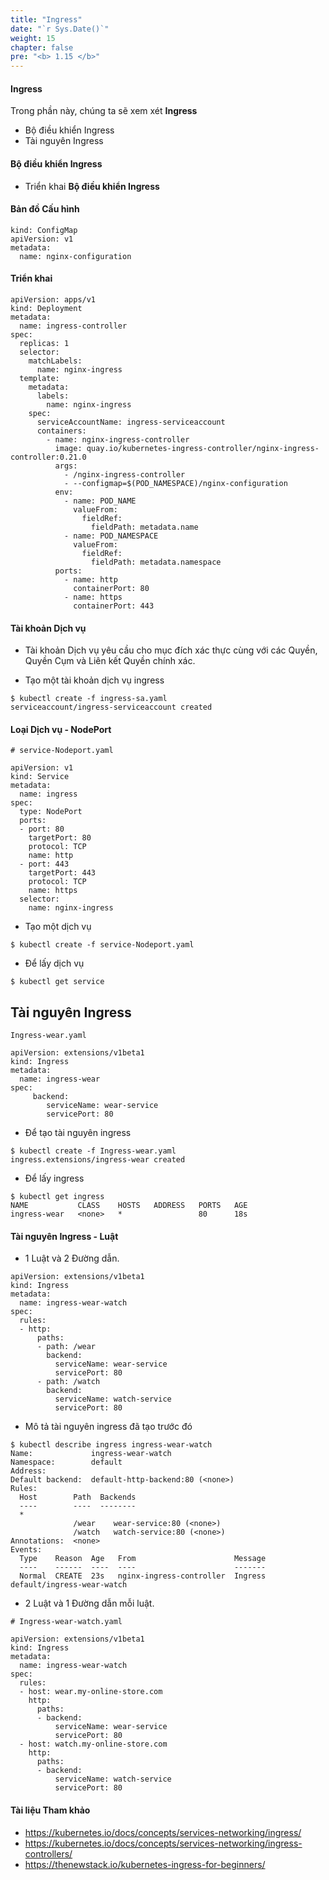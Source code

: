 ```yaml
---
title: "Ingress"
date: "`r Sys.Date()`"
weight: 15
chapter: false
pre: "<b> 1.15 </b>"
---
```


#### Ingress

Trong phần này, chúng ta sẽ xem xét **Ingress**

- Bộ điều khiển Ingress
- Tài nguyên Ingress

#### Bộ điều khiển Ingress

- Triển khai **Bộ điều khiển Ingress**

#### Bản đồ Cấu hình

```
kind: ConfigMap
apiVersion: v1
metadata:
  name: nginx-configuration
```

#### Triển khai

```
apiVersion: apps/v1
kind: Deployment
metadata:
  name: ingress-controller
spec:
  replicas: 1
  selector:
    matchLabels:
      name: nginx-ingress
  template:
    metadata:
      labels:
        name: nginx-ingress
    spec:
      serviceAccountName: ingress-serviceaccount
      containers:
        - name: nginx-ingress-controller
          image: quay.io/kubernetes-ingress-controller/nginx-ingress-controller:0.21.0
          args:
            - /nginx-ingress-controller
            - --configmap=$(POD_NAMESPACE)/nginx-configuration
          env:
            - name: POD_NAME
              valueFrom:
                fieldRef:
                  fieldPath: metadata.name
            - name: POD_NAMESPACE
              valueFrom:
                fieldRef:
                  fieldPath: metadata.namespace
          ports:
            - name: http
              containerPort: 80
            - name: https
              containerPort: 443
```

#### Tài khoản Dịch vụ

- Tài khoản Dịch vụ yêu cầu cho mục đích xác thực cùng với các Quyền, Quyền Cụm và Liên kết Quyền chính xác.

- Tạo một tài khoản dịch vụ ingress
```
$ kubectl create -f ingress-sa.yaml
serviceaccount/ingress-serviceaccount created
```

#### Loại Dịch vụ - NodePort

```
# service-Nodeport.yaml

apiVersion: v1
kind: Service
metadata:
  name: ingress
spec:
  type: NodePort
  ports:
  - port: 80
    targetPort: 80
    protocol: TCP
    name: http
  - port: 443
    targetPort: 443
    protocol: TCP
    name: https
  selector:
    name: nginx-ingress
```

- Tạo một dịch vụ
```
$ kubectl create -f service-Nodeport.yaml
```
- Để lấy dịch vụ

```
$ kubectl get service
```

## Tài nguyên Ingress

```
Ingress-wear.yaml

apiVersion: extensions/v1beta1
kind: Ingress
metadata:
  name: ingress-wear
spec:
     backend:
        serviceName: wear-service
        servicePort: 80
```

- Để tạo tài nguyên ingress
```
$ kubectl create -f Ingress-wear.yaml
ingress.extensions/ingress-wear created
```

- Để lấy ingress
```
$ kubectl get ingress
NAME           CLASS    HOSTS   ADDRESS   PORTS   AGE
ingress-wear   <none>   *                 80      18s
```

#### Tài nguyên Ingress - Luật

- 1 Luật và 2 Đường dẫn.

```
apiVersion: extensions/v1beta1
kind: Ingress
metadata:
  name: ingress-wear-watch
spec:
  rules:
  - http:
      paths:
      - path: /wear
        backend:
          serviceName: wear-service
          servicePort: 80
      - path: /watch
        backend:
          serviceName: watch-service
          servicePort: 80
```
- Mô tả tài nguyên ingress đã tạo trước đó

```
$ kubectl describe ingress ingress-wear-watch
Name:             ingress-wear-watch
Namespace:        default
Address:
Default backend:  default-http-backend:80 (<none>)
Rules:
  Host        Path  Backends
  ----        ----  --------
  *
              /wear    wear-service:80 (<none>)
              /watch   watch-service:80 (<none>)
Annotations:  <none>
Events:
  Type    Reason  Age   From                      Message
  ----    ------  ----  ----                      -------
  Normal  CREATE  23s   nginx-ingress-controller  Ingress default/ingress-wear-watch

```

- 2 Luật và 1 Đường dẫn mỗi luật.
```
# Ingress-wear-watch.yaml

apiVersion: extensions/v1beta1
kind: Ingress
metadata:
  name: ingress-wear-watch
spec:
  rules:
  - host: wear.my-online-store.com
    http:
      paths:
      - backend:
          serviceName: wear-service
          servicePort: 80
  - host: watch.my-online-store.com
    http:
      paths:
      - backend:
          serviceName: watch-service
          servicePort: 80
```

#### Tài liệu Tham khảo

- https://kubernetes.io/docs/concepts/services-networking/ingress/
- https://kubernetes.io/docs/concepts/services-networking/ingress-controllers/
- https://thenewstack.io/kubernetes-ingress-for-beginners/